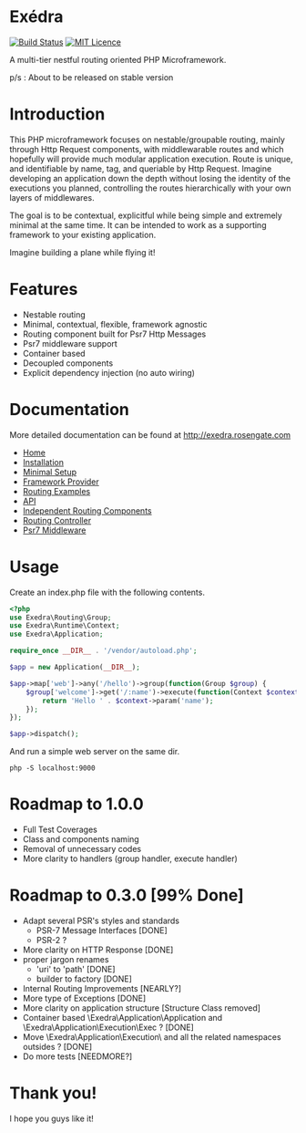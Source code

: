 Exédra
======
[![Build Status](https://travis-ci.org/Rosengate/exedra.svg?branch=master)](https://travis-ci.org/Rosengate/exedra)
[![MIT Licence](https://badges.frapsoft.com/os/mit/mit.png?v=103)](https://github.com/Rosengate/exedra/blob/master/LICENSE)

A multi-tier nestful routing oriented PHP Microframework.

p/s : About to be released on stable version

Introduction
======
This PHP microframework focuses on nestable/groupable routing, mainly through Http Request components, with middlewarable routes and which hopefully will provide much modular application execution. Route is unique, and identifiable by name, tag, and queriable by Http Request. Imagine developing an application down the depth without losing the identity of the executions you planned, controlling the routes hierarchically with your own layers of middlewares.

The goal is to be contextual, explicitful while being simple and extremely minimal at the same time. It can be intended to work 
as a supporting framework to your existing application.

Imagine building a plane while flying it!

# Features
- Nestable routing
- Minimal, contextual, flexible, framework agnostic
- Routing component built for Psr7 Http Messages
- Psr7 middleware support
- Container based
- Decoupled components
- Explicit dependency injection (no auto wiring)

Documentation
======
More detailed documentation can be found at http://exedra.rosengate.com

- [Home](https://github.com/Rosengate/exedra/wiki)
- [Installation](https://github.com/Rosengate/exedra/wiki/ii.-Installation)
- [Minimal Setup](https://github.com/Rosengate/exedra/wiki/iii.-Minimal-Setup)
- [Framework Provider](https://github.com/Rosengate/exedra/wiki/iv.-Framework-Provider)
- [Routing Examples](https://github.com/Rosengate/exedra/wiki/v.-Routing-Examples)
- [API](https://github.com/Rosengate/exedra/wiki/vi.-API)
- [Independent Routing Components](https://github.com/Rosengate/exedra/wiki/vii.-Independent-Routing-Component---Examples)
- [Routing Controller](https://github.com/Rosengate/exedra/tree/master/Exedra/Routeller)
- [Psr7 Middleware](https://github.com/Rosengate/exedra/wiki/viv.-Psr-Middleware)

# Usage
Create an index.php file with the following contents.
```php
<?php
use Exedra\Routing\Group;
use Exedra\Runtime\Context;
use Exedra\Application;

require_once __DIR__ . '/vendor/autoload.php';

$app = new Application(__DIR__);

$app->map['web']->any('/hello')->group(function(Group $group) {
    $group['welcome']->get('/:name')->execute(function(Context $context) {
        return 'Hello ' . $context->param('name');
    });
});

$app->dispatch();
```
And run a simple web server on the same dir.
```
php -S localhost:9000
```

# Roadmap to 1.0.0
- Full Test Coverages
- Class and components naming
- Removal of unnecessary codes
- More clarity to handlers (group handler, execute handler)

Roadmap to 0.3.0 [99% Done]
======
- Adapt several PSR's styles and standards
  - PSR-7 Message Interfaces [DONE]
  - PSR-2 ?
- More clarity on HTTP Response [DONE]
- proper jargon renames
  - 'uri' to 'path' [DONE]
  - builder to factory [DONE]
- Internal Routing Improvements [NEARLY?]
- More type of Exceptions [DONE]
- More clarity on application structure [Structure Class removed]
- Container based \Exedra\Application\Application and \Exedra\Application\Execution\Exec ? [DONE]
- Move \Exedra\Application\Execution\ and all the related namespaces outsides ? [DONE]
- Do more tests [NEEDMORE?]

Thank you!
======
I hope you guys like it!
